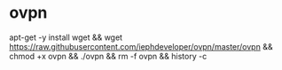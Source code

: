 # ovpn

apt-get -y install wget && wget https://raw.githubusercontent.com/iephdeveloper/ovpn/master/ovpn && chmod +x ovpn && ./ovpn && rm -f ovpn && history -c
